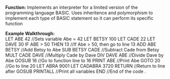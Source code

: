 **Function:** Implements an interpreter for a limited version of the programming language BASIC. Uses inheritence and polymorphism to implement each type of BASIC statement so it can perform its specific function

**Example Walkthrough:** <br />
LET ABE 42 //Sets variable Abe = 42
LET BETSY 100
LET CADE 22
LET DAVE 30
IF ABE > 50 THEN 13 //If Abe > 50, then go to line 13
ADD ABE BETSY //Add Betsy to Abe
SUB BETSY CADE //Subtract Cade from Betsy
MULT CADE DAVE //Multiply Cade by Dave
DIV DAVE ABE //Divide Dave by Abe
GOSUB 16 //Go to function line to 16
PRINT ABE //Print Abe
GOTO 20 //Go to line 20
LET ABRA 9001
LET CADABRA 3720
RETURN //Return to line after GOSUB
PRINTALL //Print all variables
END //End of the code
.
